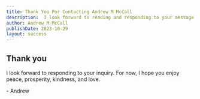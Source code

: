 ```yaml
---
title: Thank You For Contacting Andrew M McCall
description:  I look forward to reading and responding to your message
author: Andrew M McCall
publishDate: 2023-10-29
layout: success
---
```


## Thank you

I look forward to responding to your inquiry.  For now, I hope you enjoy peace, prosperity, kindness, and love. 

\- Andrew

